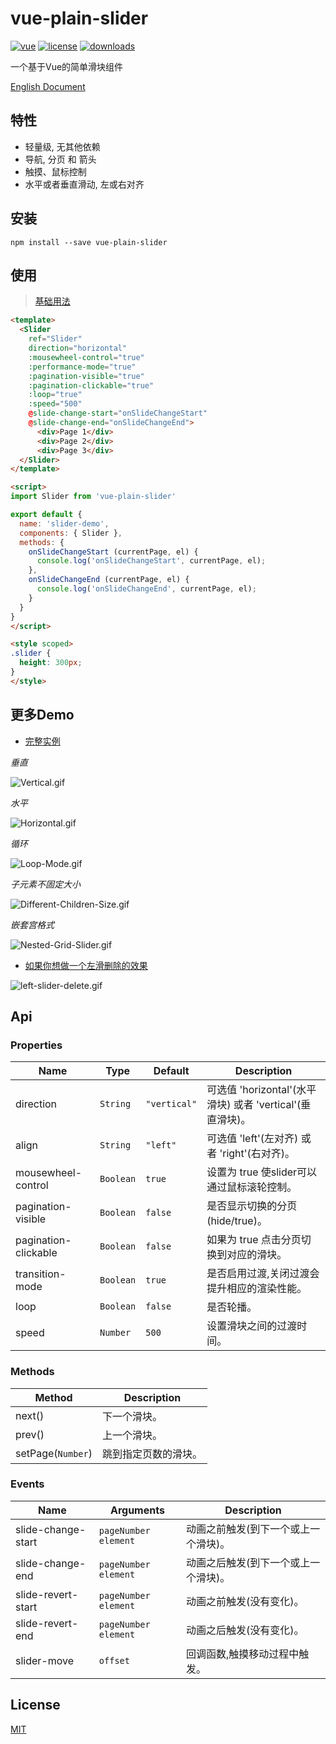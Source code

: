 # vue-plain-slider

[![vue](https://img.shields.io/badge/vue-2.0+-brightgreen.svg)](https://github.com/vuejs/vue)
[![license](https://img.shields.io/github/license/mashape/apistatus.svg)](https://github.com/songyazhao/vue-plain-slider/blob/master/LICENSE)
[![downloads](https://img.shields.io/npm/dt/vue-plain-slider.svg)]()

一个基于Vue的简单滑块组件

[English Document](https://github.com/songyazhao/vue-plain-slider/blob/master/README-EN.md)

## 特性

* 轻量级, 无其他依赖
* 导航, 分页 和 箭头
* 触摸、鼠标控制
* 水平或者垂直滑动, 左或右对齐

## 安装

```
npm install --save vue-plain-slider
```

## 使用

> [基础用法](https://github.com/songyazhao/vue-plain-slider/blob/master/demo/basic-DEMO.vue)
```html
<template>
  <Slider
    ref="Slider"
    direction="horizontal"
    :mousewheel-control="true"
    :performance-mode="true"
    :pagination-visible="true"
    :pagination-clickable="true"
    :loop="true"
    :speed="500"
    @slide-change-start="onSlideChangeStart"
    @slide-change-end="onSlideChangeEnd">
      <div>Page 1</div>
      <div>Page 2</div>
      <div>Page 3</div>
  </Slider>
</template>

<script>
import Slider from 'vue-plain-slider'

export default {
  name: 'slider-demo',
  components: { Slider },
  methods: {
    onSlideChangeStart (currentPage, el) {
      console.log('onSlideChangeStart', currentPage, el);
    },
    onSlideChangeEnd (currentPage, el) {
      console.log('onSlideChangeEnd', currentPage, el);
    }
  }
}
</script>

<style scoped>
.slider {
  height: 300px;
}
</style>
```

## 更多Demo

* [完整实例](https://github.com/songyazhao/vue-plain-slider/blob/master/demo/full-DEMO.vue)

*垂直*

![Vertical.gif](http://ohef3m3y6.bkt.clouddn.com/vue-plain-slider/Vertical.gif)

*水平*

![Horizontal.gif](http://ohef3m3y6.bkt.clouddn.com/vue-plain-slider/Horizontal.gif)

*循环*

![Loop-Mode.gif](http://ohef3m3y6.bkt.clouddn.com/vue-plain-slider/Loop-Mode.gif)

*子元素不固定大小*

![Different-Children-Size.gif](http://ohef3m3y6.bkt.clouddn.com/vue-plain-slider/Different-Children-Size.gif)

*嵌套宫格式*

![Nested-Grid-Slider.gif](http://ohef3m3y6.bkt.clouddn.com/vue-plain-slider/Nested-Grid-Slider.gif)

* [如果你想做一个左滑删除的效果](https://github.com/songyazhao/vue-plain-slider/blob/master/demo/left-slider-delete-DEMO.vue)

![left-slider-delete.gif](http://ohef3m3y6.bkt.clouddn.com/vue-plain-slider/left-slider-delete.gif)

## Api
### Properties
| Name                 | Type      | Default      | Description                                               |
|----------------------|-----------|--------------|-----------------------------------------------------------|
| direction            | `String`  | `"vertical"` | 可选值 'horizontal'(水平滑块) 或者 'vertical'(垂直滑块)。 |
| align                | `String`  | `"left"`     | 可选值 'left'(左对齐) 或者 'right'(右对齐)。              |
| mousewheel-control   | `Boolean` | `true`       | 设置为 true 使slider可以通过鼠标滚轮控制。                |
| pagination-visible   | `Boolean` | `false`      | 是否显示切换的分页 (hide/true)。                          |
| pagination-clickable | `Boolean` | `false`      | 如果为 true 点击分页切换到对应的滑块。                    |
| transition-mode      | `Boolean` | `true`       | 是否启用过渡,关闭过渡会提升相应的渲染性能。               |
| loop                 | `Boolean` | `false`      | 是否轮播。                                                |
| speed                | `Number`  | `500`        | 设置滑块之间的过渡时间。                                  |

### Methods
| Method            | Description              |
|-------------------|--------------------------|
| next()            | 下一个滑块。             |
| prev()            | 上一个滑块。             |
| setPage(`Number`) | 跳到指定页数的滑块。     |

### Events
| Name                            | Arguments | Description                           |
|--------------------|------------------------|---------------------------------------|
| slide-change-start | `pageNumber` `element` | 动画之前触发(到下一个或上一个滑块)。  |
| slide-change-end   | `pageNumber` `element` | 动画之后触发(到下一个或上一个滑块)。  |
| slide-revert-start | `pageNumber` `element` | 动画之前触发(没有变化)。              |
| slide-revert-end   | `pageNumber` `element` | 动画之后触发(没有变化)。              |
| slider-move        | `offset`               | 回调函数,触摸移动过程中触发。         |

## License

[MIT](https://github.com/songyazhao/vue-plain-slider/blob/master/LICENSE)